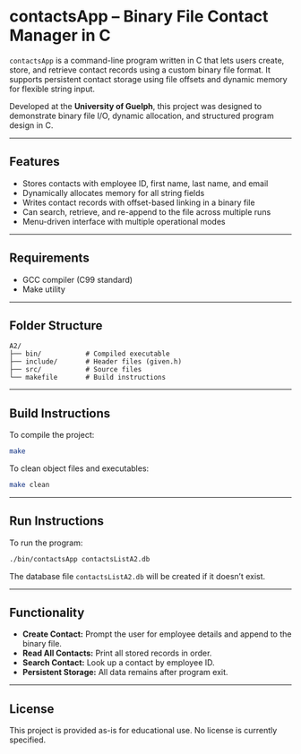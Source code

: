 
# contactsApp – Binary File Contact Manager in C

`contactsApp` is a command-line program written in C that lets users create, store, and retrieve contact records using a custom binary file format. It supports persistent contact storage using file offsets and dynamic memory for flexible string input.

Developed at the **University of Guelph**, this project was designed to demonstrate binary file I/O, dynamic allocation, and structured program design in C.

---

## Features

- Stores contacts with employee ID, first name, last name, and email
- Dynamically allocates memory for all string fields
- Writes contact records with offset-based linking in a binary file
- Can search, retrieve, and re-append to the file across multiple runs
- Menu-driven interface with multiple operational modes

---

## Requirements

- GCC compiler (C99 standard)
- Make utility

---

## Folder Structure

```
A2/
├── bin/           # Compiled executable
├── include/       # Header files (given.h)
├── src/           # Source files
└── makefile       # Build instructions
```

---

## Build Instructions

To compile the project:

```bash
make
```

To clean object files and executables:

```bash
make clean
```

---

## Run Instructions

To run the program:

```bash
./bin/contactsApp contactsListA2.db
```

The database file `contactsListA2.db` will be created if it doesn’t exist.

---

## Functionality

- **Create Contact:** Prompt the user for employee details and append to the binary file.
- **Read All Contacts:** Print all stored records in order.
- **Search Contact:** Look up a contact by employee ID.
- **Persistent Storage:** All data remains after program exit.

---

## License

This project is provided as-is for educational use. No license is currently specified.
